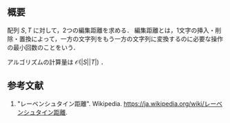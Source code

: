 ## 概要

配列 $S, T$ に対して，2つの編集距離を求める．
編集距離とは，1文字の挿入・削除・置換によって，一方の文字列をもう一方の文字列に変換するのに必要な操作の最小回数のことをいう．

アルゴリズムの計算量は $\mathcal{O}(\lvert S \rvert \lvert T \rvert)$ ．


## 参考文献

1. "レーベンシュタイン距離". Wikipedia. <https://ja.wikipedia.org/wiki/レーベンシュタイン距離>.
